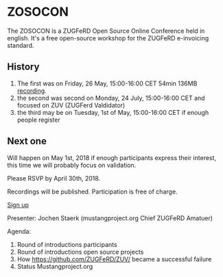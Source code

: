 # ZOSOCON
The ZOSOCON is a ZUGFeRD Open Source Online Conference held in english. It's a free open-source workshop for the ZUGFeRD e-invoicing standard.

## History

1. The first was on Friday, 26 May, 15:00-16:00 CET 54min 136MB [recording](http://mustangproject.org/zosocon/2017-05-26-ZOSOCON-1.mp4). 
2. the second was second on Monday, 24 July, 15:00-16:00 CET and focused on ZUV (ZUGFerd Valdidator)
3. the third may be on Tuesday, 1st of May, 15:00-16:00 CET if enough people register

## Next one

Will happen on May 1st, 2018 if enough participants express their interest, this time we will probably focus on validation.

Please RSVP by April 30th, 2018.
 

Recordings will be published. Participation is free of charge.

[Sign up](https://www.eventbrite.co.uk/e/zugferd-open-source-webinar-tickets-45446237921)

Presenter: Jochen Staerk (mustangproject.org Chief ZUGFeRD Amatuer)

Agenda: 
1. Round of introductions participants
2. Round of introductions open source projects
3. How  https://github.com/ZUGFeRD/ZUV/ became a successful failure
4. Status Mustangproject.org
